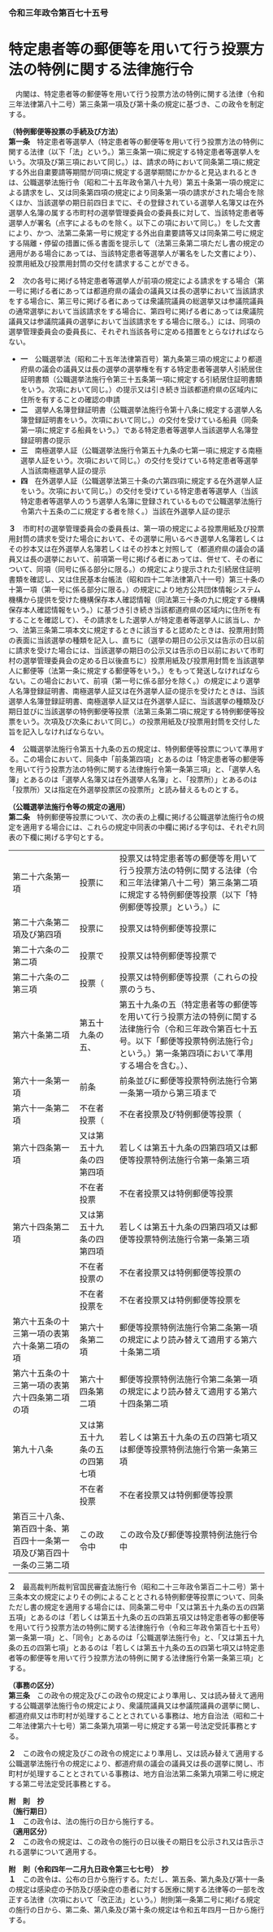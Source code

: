 ### 令和三年政令第百七十五号  
# 特定患者等の郵便等を用いて行う投票方法の特例に関する法律施行令  
　内閣は、特定患者等の郵便等を用いて行う投票方法の特例に関する法律（令和三年法律第八十二号）第三条第一項及び第十条の規定に基づき、この政令を制定する。  
  
**（特例郵便等投票の手続及び方法）**  
**第一条**　特定患者等選挙人（特定患者等の郵便等を用いて行う投票方法の特例に関する法律（以下「法」という。）第三条第一項に規定する特定患者等選挙人をいう。次項及び第三項において同じ。）は、請求の時において同条第二項に規定する外出自粛要請等期間が同項に規定する選挙期間にかかると見込まれるときは、公職選挙法施行令（昭和二十五年政令第八十九号）第五十条第一項の規定による請求をし、又は同条第四項の規定により同条第一項の請求がされた場合を除くほか、当該選挙の期日前四日までに、その登録されている選挙人名簿又は在外選挙人名簿の属する市町村の選挙管理委員会の委員長に対して、当該特定患者等選挙人が署名（点字によるものを除く。以下この項において同じ。）をした文書により、かつ、法第二条第一号に規定する外出自粛要請等又は同条第二号に規定する隔離・停留の措置に係る書面を提示して（法第三条第二項ただし書の規定の適用がある場合にあっては、当該特定患者等選挙人が署名をした文書により）、投票用紙及び投票用封筒の交付を請求することができる。  
  
**２**　次の各号に掲げる特定患者等選挙人が前項の規定による請求をする場合（第一号に掲げる者にあっては都道府県の議会の議員又は長の選挙において当該請求をする場合に、第三号に掲げる者にあっては衆議院議員の総選挙又は参議院議員の通常選挙において当該請求をする場合に、第四号に掲げる者にあっては衆議院議員又は参議院議員の選挙において当該請求をする場合に限る。）には、同項の選挙管理委員会の委員長に、それぞれ当該各号に定める措置をとらなければならない。  
* **一**　公職選挙法（昭和二十五年法律第百号）第九条第三項の規定により都道府県の議会の議員又は長の選挙の選挙権を有する特定患者等選挙人引続居住証明書類（公職選挙法施行令第三十五条第一項に規定する引続居住証明書類をいう。次項において同じ。）の提示又は引き続き当該都道府県の区域内に住所を有することの確認の申請  
* **二**　選挙人名簿登録証明書（公職選挙法施行令第十八条に規定する選挙人名簿登録証明書をいう。次項において同じ。）の交付を受けている船員（同条第一項に規定する船員をいう。）である特定患者等選挙人当該選挙人名簿登録証明書の提示  
* **三**　南極選挙人証（公職選挙法施行令第五十九条の七第一項に規定する南極選挙人証をいう。次項において同じ。）の交付を受けている特定患者等選挙人当該南極選挙人証の提示  
* **四**　在外選挙人証（公職選挙法第三十条の六第四項に規定する在外選挙人証をいう。次項において同じ。）の交付を受けている特定患者等選挙人（当該特定患者等選挙人のうち選挙人名簿に登録されているもので公職選挙法施行令第六十五条の二に規定する者を除く。）当該在外選挙人証の提示  
  
**３**　市町村の選挙管理委員会の委員長は、第一項の規定による投票用紙及び投票用封筒の請求を受けた場合において、その選挙に用いるべき選挙人名簿若しくはその抄本又は在外選挙人名簿若しくはその抄本と対照して（都道府県の議会の議員又は長の選挙において、前項第一号に掲げる者にあっては、併せて、その者について、同項（同号に係る部分に限る。）の規定により提示された引続居住証明書類を確認し、又は住民基本台帳法（昭和四十二年法律第八十一号）第三十条の十第一項（第一号に係る部分に限る。）の規定により地方公共団体情報システム機構から提供を受けた機構保存本人確認情報（同法第三十条の九に規定する機構保存本人確認情報をいう。）に基づき引き続き当該都道府県の区域内に住所を有することを確認して）、その請求をした選挙人が特定患者等選挙人に該当し、かつ、法第三条第二項本文に規定するときに該当すると認めたときは、投票用封筒の表面に当該選挙の種類を記入し、直ちに（選挙の期日の公示又は告示の日以前に請求を受けた場合には、当該選挙の期日の公示又は告示の日以前において市町村の選挙管理委員会の定める日以後直ちに）投票用紙及び投票用封筒を当該選挙人に郵便等（法第一条に規定する郵便等をいう。）をもって発送しなければならない。この場合において、前項（第一号に係る部分を除く。）の規定により選挙人名簿登録証明書、南極選挙人証又は在外選挙人証の提示を受けたときは、当該選挙人名簿登録証明書、南極選挙人証又は在外選挙人証に、当該選挙の種類及び期日並びに当該選挙の特例郵便等投票（法第三条第二項に規定する特例郵便等投票をいう。次項及び次条において同じ。）の投票用紙及び投票用封筒を交付した旨を記入しなければならない。  
  
**４**　公職選挙法施行令第五十九条の五の規定は、特例郵便等投票について準用する。この場合において、同条中「前条第四項」とあるのは「特定患者等の郵便等を用いて行う投票方法の特例に関する法律施行令第一条第三項」と、「選挙人名簿」とあるのは「選挙人名簿又は在外選挙人名簿」と、「投票所）」とあるのは「投票所）又は指定在外選挙投票区の投票所」と読み替えるものとする。  
  
**（公職選挙法施行令等の規定の適用）**  
**第二条**　特例郵便等投票について、次の表の上欄に掲げる公職選挙法施行令の規定を適用する場合には、これらの規定中同表の中欄に掲げる字句は、それぞれ同表の下欄に掲げる字句とする。  

||||  
| --- | --- | --- |  
|第二十六条第一項|投票に|投票又は特定患者等の郵便等を用いて行う投票方法の特例に関する法律（令和三年法律第八十二号）第三条第二項に規定する特例郵便等投票（以下「特例郵便等投票」という。）に|  
|第二十六条第二項及び第四項|投票に|投票又は特例郵便等投票に|  
|第二十六条の二第二項|投票で|投票又は特例郵便等投票で|  
|第二十六条の二第三項|投票（|投票又は特例郵便等投票（これらの投票のうち、|  
|第六十条第二項|第五十九条の五、|第五十九条の五（特定患者等の郵便等を用いて行う投票方法の特例に関する法律施行令（令和三年政令第百七十五号。以下「郵便等投票特例法施行令」という。）第一条第四項において準用する場合を含む。）、|  
|第六十一条第一項|前条|前条並びに郵便等投票特例法施行令第一条第一項から第三項まで|  
|第六十一条第二項|不在者投票（|不在者投票及び特例郵便等投票（|  
|第六十四条第一項|又は第五十九条の四第四項|若しくは第五十九条の四第四項又は郵便等投票特例法施行令第一条第三項|  
||不在者投票|不在者投票又は特例郵便等投票|  
|第六十四条第二項|又は第五十九条の四第四項|若しくは第五十九条の四第四項又は郵便等投票特例法施行令第一条第三項|  
||不在者投票の|不在者投票又は特例郵便等投票の|  
||不在者投票を|不在者投票又は特例郵便等投票を|  
|第六十五条の十三第一項の表第六十条第二項の項|第六十条第二項|郵便等投票特例法施行令第二条第一項の規定により読み替えて適用する第六十条第二項|  
|第六十五条の十三第一項の表第六十四条第二項の項|第六十四条第二項|郵便等投票特例法施行令第二条第一項の規定により読み替えて適用する第六十四条第二項|  
|第九十八条|又は第五十九条の五の四第七項|若しくは第五十九条の五の四第七項又は郵便等投票特例法施行令第一条第三項|  
||不在者投票|不在者投票又は特例郵便等投票|  
|第百三十八条、第百四十条、第百四十一条第一項及び第百四十一条の三第二項|この政令中|この政令及び郵便等投票特例法施行令中|  
  
  
**２**　最高裁判所裁判官国民審査法施行令（昭和二十三年政令第百二十二号）第十三条本文の規定によりその例によることとされる特例郵便等投票について、同条ただし書の規定を適用する場合には、同条第二号中「又は第五十九条の五の四第五項」とあるのは「若しくは第五十九条の五の四第五項又は特定患者等の郵便等を用いて行う投票方法の特例に関する法律施行令（令和三年政令第百七十五号）第一条第一項」と、「同令」とあるのは「公職選挙法施行令」と、「又は第五十九条の五の四第七項」とあるのは「若しくは第五十九条の五の四第七項又は特定患者等の郵便等を用いて行う投票方法の特例に関する法律施行令第一条第三項」とする。  
  
**（事務の区分）**  
**第三条**　この政令の規定及びこの政令の規定により準用し、又は読み替えて適用する公職選挙法施行令の規定により、衆議院議員又は参議院議員の選挙に関し、都道府県又は市町村が処理することとされている事務は、地方自治法（昭和二十二年法律第六十七号）第二条第九項第一号に規定する第一号法定受託事務とする。  
  
**２**　この政令の規定及びこの政令の規定により準用し、又は読み替えて適用する公職選挙法施行令の規定により、都道府県の議会の議員又は長の選挙に関し、市町村が処理することとされている事務は、地方自治法第二条第九項第二号に規定する第二号法定受託事務とする。  
  
**附　則　抄**  
**（施行期日）**  
**１**　この政令は、法の施行の日から施行する。  
**（適用区分）**  
**２**　この政令の規定は、この政令の施行の日以後その期日を公示され又は告示される選挙について適用する。  
  
**附　則（令和四年一二月九日政令第三七七号）　抄**  
**１**　この政令は、公布の日から施行する。ただし、第五条、第九条及び第十一条の規定は感染症の予防及び感染症の患者に対する医療に関する法律等の一部を改正する法律（次項において「改正法」という。）附則第一条第二号に掲げる規定の施行の日から、第二条、第八条及び第十条の規定は令和五年四月一日から施行する。  
  

